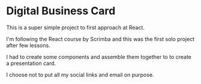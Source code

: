 # Digital Business Card

This is a super simple project to first approach at React.

I'm following the React course by Scrimba and this was the first solo project after few lessons.

I had to create some components and assemble them together to to create a presentation card.

I choose not to put all my social links and email on purpose.
